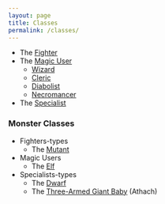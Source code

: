 ```yaml
---
layout: page
title: Classes
permalink: /classes/
---
```


- The [Fighter](/class/fighter)
- The [Magic User](/class/magic-user)
  - [Wizard](/class/magic-user/wizard)
  - [Cleric](/class/magic-user/cleric)
  - [Diabolist](/class/magic-user/diabolist)
  - [Necromancer](/class/magic-user/necromancer)
- The [Specialist](/class/specialist)

### Monster Classes

- Fighters-types
  - The [Mutant](/class/fighter/mutant)
- Magic Users
  - The [Elf](/class/magic-user/elf)
- Specialists-types
  - The [Dwarf](/class/specialist/dwarf)
  - The [Three-Armed Giant Baby](/class/specialist/athach) (Athach)
